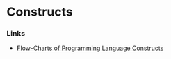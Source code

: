 # Constructs

### Links

* [Flow-Charts of Programming Language Constructs](https://www.progsbase.com/blog/flow-charts-of-programming-language-constructs/)

